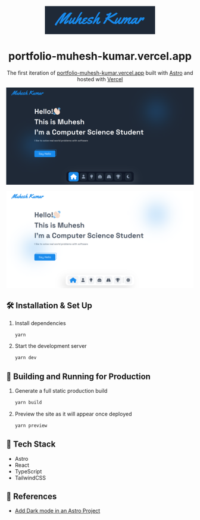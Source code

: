 <div align="center">
  <img alt="Logo" src="public/assets/images/logo.png" height="75" />
</div>
<h1 align="center">
   portfolio-muhesh-kumar.vercel.app
</h1>
<p align="center">
  The first iteration of <a href="https://portfolio-muhesh-kumar.vercel.app/" target="_blank">portfolio-muhesh-kumar.vercel.app</a> built with <a href="https://www.astro.build/" target="_blank">Astro</a> and hosted with <a href="https://www.vercel.com/" target="_blank">Vercel</a>
</p>

![Dark Mode Demo](https://raw.githubusercontent.com/muhesh-kumar/portfolio/main/public/assets/images/dark-mode-preview.png)

![Light Mode Demo](https://raw.githubusercontent.com/muhesh-kumar/portfolio/main/public/assets/images/light-mode-preview.png)

## 🛠 Installation & Set Up

1. Install dependencies

   ```sh
   yarn
   ```

1. Start the development server

   ```sh
   yarn dev
   ```

## 🚀 Building and Running for Production

1. Generate a full static production build

   ```sh
   yarn build
   ```

1. Preview the site as it will appear once deployed

   ```sh
   yarn preview
   ```

## 🧰 Tech Stack

- Astro
- React
- TypeScript
- TailwindCSS

## 📖 References

- [Add Dark mode in an Astro Project](https://www.kevinzunigacuellar.com/blog/dark-mode-in-astro/)
